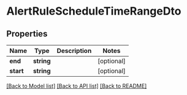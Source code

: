 # AlertRuleScheduleTimeRangeDto

## Properties
| Name      | Type       | Description | Notes      |
| --------- | ---------- | ----------- | ---------- |
| **end**   | **string** |             | [optional] |
| **start** | **string** |             | [optional] |

[[Back to Model list]](../../README.md#documentation-for-models) [[Back to API list]](../../README.md#documentation-for-api-endpoints) [[Back to README]](../../README.md)
